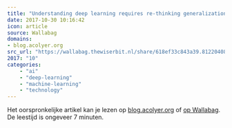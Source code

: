 ```yaml
---
title: "Understanding deep learning requires re-thinking generalization"
date: 2017-10-30 10:16:42
icon: article
source: Wallabag
domains:
- blog.acolyer.org
src_url: "https://wallabag.thewiserbit.nl/share/618ef33c843a39.81220408"
2017: "10"
categories:
    - "ai"
    - "deep-learning"
    - "machine-learning"
    - "technology"
---
```

Het oorspronkelijke artikel kan je lezen op [blog.acolyer.org](https://blog.acolyer.org/2017/05/11/understanding-deep-learning-requires-re-thinking-generalization/) of [op Wallabag](https://wallabag.thewiserbit.nl/share/618ef33c843a39.81220408). De leestijd is ongeveer 7 minuten.